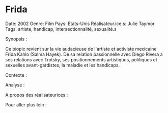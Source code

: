 # Frida

Date: 2002
Genre: Film
Pays: Etats-Unis
Réalisateur.ice.s: Julie Taymor
Tags: artiste, handicap, intersectionnalité, sexualité.s

Synopsis : 

Ce biopic revient sur la vie audacieuse de l'artiste et activiste mexicaine Frida Kahlo (Salma Hayek). De sa relation passionnelle avec Diego Rivera à ses relations avec Trotsky, ses positionnements artistiques, politiques et sexuelles avant-gardistes, la maladie et les handicaps.

 

Contexte : 

Analyse : 

A propos des réalisateurices : 

Pour aller plus loin :
